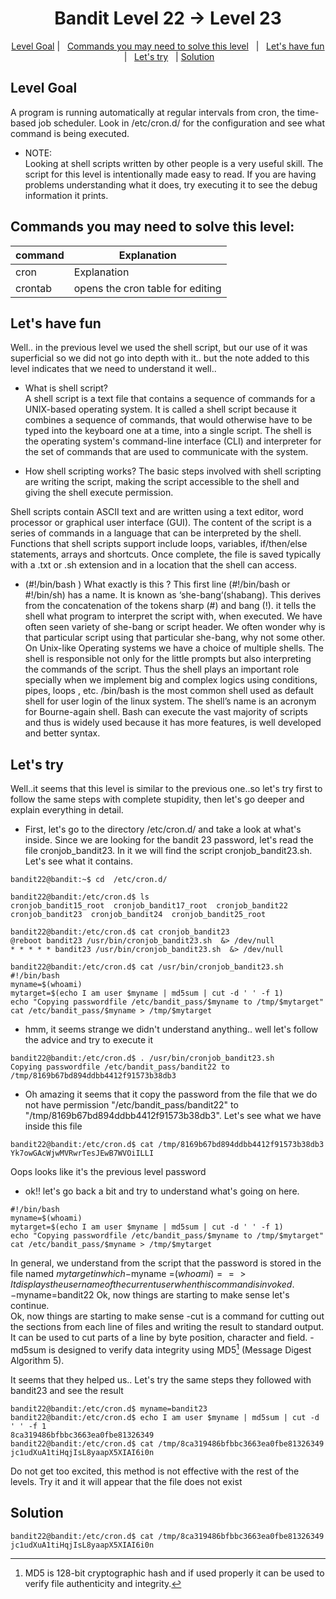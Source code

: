 <h1 align="center">
Bandit Level 22 → Level 23
</h1>

<p align="center">
  <a href="#Level-Goal">Level Goal</a>   |   
  <a href="#Commands-you-may-need-to-solve-this-level">Commands you may need to solve this level</a>   |  
  <a href="#Lets-have-fun">Let's have fun</a>   |  
  <a href="#Lets-try">Let's try</a>   |
  <a href="#Solution">Solution</a> 
</p>

## Level Goal
A program is running automatically at regular intervals from cron, the time-based job scheduler. Look in /etc/cron.d/ for the configuration and see what command is being executed.

- NOTE:<br/> Looking at shell scripts written by other people is a very useful skill. The script for this level is intentionally made easy to read. If you are having problems understanding what it does, try executing it to see the debug information it prints.

## Commands you may need to solve this level:
| command | Explanation |
| ------|-----|
| cron | Explanation |
| crontab | opens the cron table for editing  |


## Let's have fun

Well.. in the previous level we used the shell script, but our use of it was superficial so we did not go into depth with it.. but the note added to this level indicates that we need to understand it well..

- What is shell script?<br/>
A shell script is a text file that contains a sequence of commands for a UNIX-based operating system. It is called a shell script because it combines a sequence of commands, that would otherwise have to be typed into the keyboard one at a time, into a single script. The shell is the operating system's command-line interface (CLI) and interpreter for the set of commands that are used to communicate with the system.

- How shell scripting works?
The basic steps involved with shell scripting are writing the script, making the script accessible to the shell and giving the shell execute permission.

Shell scripts contain ASCII text and are written using a text editor, word processor or graphical user interface (GUI). The content of the script is a series of commands in a language that can be interpreted by the shell. Functions that shell scripts support include loops, variables, if/then/else statements, arrays and shortcuts. Once complete, the file is saved typically with a .txt or .sh extension and in a location that the shell can access.

- (#!/bin/bash ) What exactly is this ?
This first line (#!/bin/bash or #!/bin/sh) has a name. It is known as ‘she-bang‘(shabang). This derives from the concatenation of the tokens sharp (#) and bang (!).  it tells the shell what program to interpret the script with, when executed.
We have often seen variety of she-bang or script header. We often wonder why is that particular script using that particular she-bang, why not some other. On Unix-like Operating systems we have a choice of multiple shells. The shell is responsible not only for the little prompts but also interpreting the commands of the script. Thus the shell plays an important role specially when we implement big and complex logics using conditions, pipes, loops , etc. /bin/bash is the most common shell used as default shell for user login of the linux system. The shell’s name is an acronym for Bourne-again shell. Bash can execute the vast majority of scripts and thus is widely used because it has more features, is well developed and better syntax.

## Let's try
Well..it seems that this level is similar to the previous one..so let's try first to follow the same steps with complete stupidity, then let's go deeper and explain everything in detail.

- First, let's go to the directory /etc/cron.d/ and take a look at what's inside. Since we are looking for the bandit 23 password, let's read the file cronjob_bandit23. In it we will find the script cronjob_bandit23.sh. Let's see what it contains.
````
bandit22@bandit:~$ cd  /etc/cron.d/

bandit22@bandit:/etc/cron.d$ ls
cronjob_bandit15_root  cronjob_bandit17_root  cronjob_bandit22  cronjob_bandit23  cronjob_bandit24  cronjob_bandit25_root

bandit22@bandit:/etc/cron.d$ cat cronjob_bandit23
@reboot bandit23 /usr/bin/cronjob_bandit23.sh  &> /dev/null
* * * * * bandit23 /usr/bin/cronjob_bandit23.sh  &> /dev/null

bandit22@bandit:/etc/cron.d$ cat /usr/bin/cronjob_bandit23.sh
#!/bin/bash
myname=$(whoami)
mytarget=$(echo I am user $myname | md5sum | cut -d ' ' -f 1)
echo "Copying passwordfile /etc/bandit_pass/$myname to /tmp/$mytarget"
cat /etc/bandit_pass/$myname > /tmp/$mytarget

````

- hmm, it seems strange we didn't understand anything.. well let's follow the advice and try to execute it
````
bandit22@bandit:/etc/cron.d$ . /usr/bin/cronjob_bandit23.sh
Copying passwordfile /etc/bandit_pass/bandit22 to /tmp/8169b67bd894ddbb4412f91573b38db3
````

- Oh amazing it seems that it copy the password from the file that we do not have permission "/etc/bandit_pass/bandit22" to  "/tmp/8169b67bd894ddbb4412f91573b38db3". Let's see what we have inside this file

````
bandit22@bandit:/etc/cron.d$ cat /tmp/8169b67bd894ddbb4412f91573b38db3
Yk7owGAcWjwMVRwrTesJEwB7WVOiILLI
````
Oops looks like it's the previous level password


- ok!! let's go back a bit and try to understand what's going on here.
````
#!/bin/bash
myname=$(whoami)
mytarget=$(echo I am user $myname | md5sum | cut -d ' ' -f 1)
echo "Copying passwordfile /etc/bandit_pass/$myname to /tmp/$mytarget"
cat /etc/bandit_pass/$myname > /tmp/$mytarget
````
In general, we understand from the script that the password is stored in the file named $mytarget
in which
-$myname =$(whoami) ==>  It displays the username of the current user when this command is invoked.
-$myname=bandit22 
Ok, now things are starting to make sense let's continue.</br>
Ok, now things are starting to make sense
-cut  is a command for cutting out the sections from each line of files and writing the result to standard output. It can be used to cut parts of a line by byte position, character and field.
-md5sum  is designed to verify data integrity using MD5[^1] (Message Digest Algorithm 5).
[^1]: MD5 is 128-bit cryptographic hash and if used properly it can be used to verify file authenticity and integrity.

It seems that they helped us.. Let's try the same steps they followed with bandit23 and see the result
````
bandit22@bandit:/etc/cron.d$ myname=bandit23
bandit22@bandit:/etc/cron.d$ echo I am user $myname | md5sum | cut -d ' ' -f 1
8ca319486bfbbc3663ea0fbe81326349
bandit22@bandit:/etc/cron.d$ cat /tmp/8ca319486bfbbc3663ea0fbe81326349
jc1udXuA1tiHqjIsL8yaapX5XIAI6i0n

````
Do not get too excited, this method is not effective with the rest of the levels. Try it and it will appear that the file does not exist


## Solution 
````
bandit22@bandit:/etc/cron.d$ cat /tmp/8ca319486bfbbc3663ea0fbe81326349
jc1udXuA1tiHqjIsL8yaapX5XIAI6i0n

````


